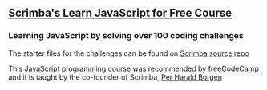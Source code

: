 ##  [Scrimba's Learn JavaScript for Free Course](https://scrimba.com/learn/learnjavascript?utm_source=scrimba&utm_medium=scrim&utm_campaign=learn_javascript_launch&utm_content=fcc)
### Learning JavaScript by solving over 100 coding challenges
The starter files for the challenges can be found on [Scrimba source repo](https://github.com/scrimba/learn-javascript)

This JavaScript programming course was recommended by [freeCodeCamp](https://www.freecodecamp.org/) and it is taught by the co-founder of Scrimba, [Per Harald Borgen](https://github.com/perborgen)
